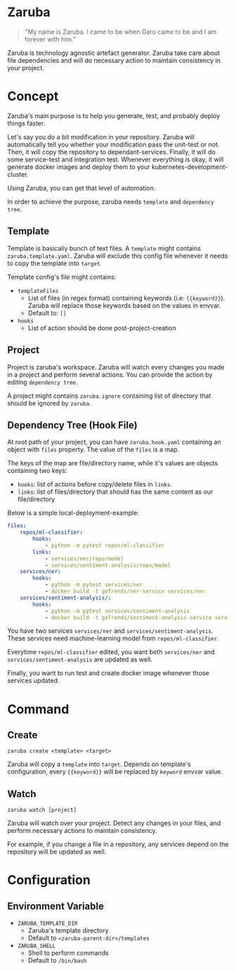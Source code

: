 # Zaruba

> "My name is Zaruba. I came to be when Garo came to be and I am forever with him.”

Zaruba is technology agnostic artefact generator. Zaruba take care about file dependencies and will do necessary action to maintain consistency in your project.

# Concept

Zaruba's main purpose is to help you generate, test, and probably deploy things faster.

Let's say you do a bit modification in your repository. Zaruba will automatically tell you whether your modification pass the unit-test or not. Then, it will copy the repository to dependant-services. Finally, it will do some service-test and integration test. Whenever everything is okay, it will generate docker images and deploy them to your kubernetes-development-cluster.

Using Zaruba, you can get that level of automation.

In order to achieve the purpose, zaruba needs `template` and `dependency tree`.

## Template

Template is basically bunch of text files. A `template` might contains `zaruba.template.yaml`. Zaruba will exclude this config file whenever it needs to copy the template into `target`.

Template config's file might contains:

* `templateFiles`
    - List of files (in regex format) containing keywords (i.e: `{{keyword}}`). Zaruba will replace those keywords based on the values in envvar.
    - Default to: `[]`
* `hooks`
    - List of action should be done post-project-creation

## Project

Project is zaruba's workspace. Zaruba will watch every changes you made in a project and perform several actions. You can provide the action by editing `dependency tree`.

A project might contains `zaruba.ignore` containing list of directory that should be ignored by `zaruba`.

## Dependency Tree (Hook File)

At root path of your project, you can have `zaruba.hook.yaml` containing an object with `files` property. The value of the `files` is a map.

The keys of the map are file/directory name, while it's values are objects containing two keys:

* `hooks`: list of actions before copy/delete files in `links`.
* `links`: list of files/directory that should has the same content as our file/directory

Below is a simple local-deployment-example:

```yaml
files:
    repos/ml-classifier:
        hooks:
            - python -m pytest repos/ml-classifier
        links:
            - services/ner/repo/model
            - services/sentiment-analysis/repo/model
    services/ner:
        hooks:
            - python -m pytest services/ner
            - docker build -t gofrendi/ner-service services/ner
    services/sentiment-analysis/:
        hooks:
            - python -m pytest services/sentiment-analysis
            - docker build -t gofrendi/sentiment-analysis-service services/sentiment-analysis
```

You have two services `services/ner` and `services/sentiment-analysis`. These services need machine-learning model from `repos/ml-classifier`.

Everytime `repos/ml-classifier` edited, you want  both `services/ner` and `services/sentiment-analysis` are updated as well.

Finally, you want to run test and create docker image whenever those services updated.

# Command

## Create

```
zaruba create <template> <target>
```

Zaruba will copy a `template` into `target`. Depends on template's configuration, every `{{keyword}}` will be replaced by `keyword` envvar value.

## Watch

```
zaruba watch [project]
```

Zaruba will watch over your project. Detect any changes in your files, and perform necessary actions to maintain consistency.

For example, if you change a file in a repository, any services depend on the repository will be updated as well.

# Configuration

## Environment Variable

* `ZARUBA_TEMPLATE_DIR`
    - Zaruba's template directory
    - Default to `<zaruba-parent-dir>/templates`
* `ZARUBA_SHELL`
    - Shell to perform commands
    - Default to `/bin/bash`